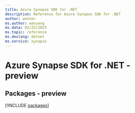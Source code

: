 ```yaml
---
title: Azure Synapse SDK for .NET
description: Reference for Azure Synapse SDK for .NET
author: wonner
ms.author: wanyang
ms.data: 02/25/2023
ms.topic: reference
ms.devlang: dotnet
ms.service: synapse
---
```

# Azure Synapse SDK for .NET - preview
## Packages - preview
[!INCLUDE [packages](synapse-index.md)]